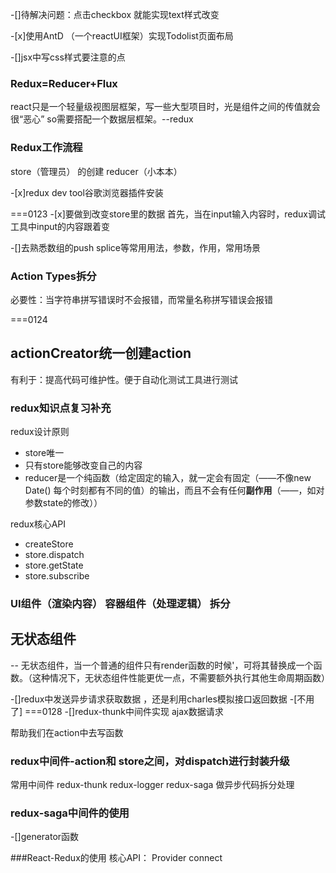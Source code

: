 -[]待解决问题：点击checkbox 就能实现text样式改变

-[x]使用AntD （一个reactUI框架）实现Todolist页面布局

-[]jsx中写css样式要注意的点
### Redux=Reducer+Flux

react只是一个轻量级视图层框架，写一些大型项目时，光是组件之间的传值就会很“恶心”
so需要搭配一个数据层框架。--redux

### Redux工作流程

store（管理员） 的创建
reducer（小本本）

-[x]redux dev tool谷歌浏览器插件安装

===0123
-[x]要做到改变store里的数据
首先，当在input输入内容时，redux调试工具中input的内容跟着变

-[]去熟悉数组的push  splice等常用用法，参数，作用，常用场景

### Action Types拆分

必要性：当字符串拼写错误时不会报错，而常量名称拼写错误会报错

===0124

## actionCreator统一创建action

有利于：提高代码可维护性。便于自动化测试工具进行测试

### redux知识点复习补充
redux设计原则
- store唯一
- 只有store能够改变自己的内容
- reducer是一个纯函数（给定固定的输入，就一定会有固定（——不像new Date() 每个时刻都有不同的值）的输出，而且不会有任何**副作用**（——，如对参数state的修改））

redux核心API
- createStore
- store.dispatch
- store.getState
- store.subscribe

### UI组件（渲染内容） 容器组件（处理逻辑） 拆分

## 无状态组件
--
无状态组件，当一个普通的组件只有render函数的时候'，可将其替换成一个函数。（这种情况下，无状态组件性能更优一点，不需要额外执行其他生命周期函数）

-[]redux中发送异步请求获取数据
，还是利用charles模拟接口返回数据
-[不用了]
===0128
-[]redux-thunk中间件实现 ajax数据请求

帮助我们在action中去写函数

### redux中间件-action和 store之间，对dispatch进行封装升级
常用中间件
redux-thunk
redux-logger
redux-saga 做异步代码拆分处理
### redux-saga中间件的使用
-[]generator函数

###React-Redux的使用
核心API：
Provider
connect